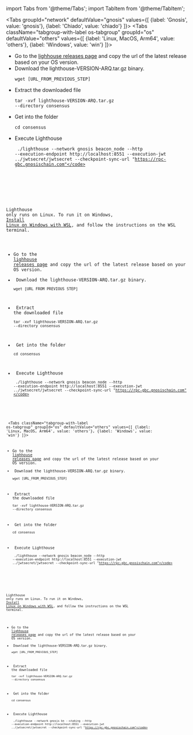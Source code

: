 import Tabs from '@theme/Tabs';
import TabItem from '@theme/TabItem';

<Tabs groupId="network" defaultValue="gnosis" values={[
    {label: 'Gnosis', value: 'gnosis'},
    {label: 'Chiado', value: 'chiado'}
]}>
    <TabItem value="gnosis">
        <Tabs className="tabgroup-with-label os-tabgroup" groupId="os" defaultValue="others" values={[
            {label: 'Linux, MacOS, Arm64', value: 'others'},
            {label: 'Windows', value: 'win'}
        ]}>
            <TabItem value="others">
                <div>
                    <ul>
                        <li>Go to the <a href="https://github.com/sigp/lighthouse/releases" target="_blank">lighhouse releases page</a> and copy the url of the latest release based on your OS version.</li>
                        <li>
                            Download the lighthouse-VERSION-ARQ.tar.gz binary.
                            <pre><code>wget [URL_FROM_PREVIOUS_STEP]</code></pre>
                        </li>
                        <li>
                            Extract the downloaded file
                            <pre><code>tar -xvf lighthouse-VERSION-ARQ.tar.gz --directory  consensus</code></pre>
                        </li>
                        <li>
                            Get into the folder
                            <pre><code>cd consensus</code></pre>
                        </li>
                        <li>
                            Execute Lighthouse
                            <pre><code> ./lighthouse --network gnosis beacon_node --http --execution-endpoint http://localhost:8551 --execution-jwt ../jwtsecret/jwtsecret --checkpoint-sync-url "https://rpc-gbc.gnosischain.com"</code></pre>
                        </li>
                    </ul>
                </div>
            </TabItem>
            <TabItem value="win">
                <div>
                    <p>Lighthouse only runs on Linux. To run it on Windows, <a href="https://learn.microsoft.com/en-us/windows/wsl/install" target="_blank">Install Linux on Windows with WSL</a>, and follow the instructions on the WSL terminal.</p>
                    <ul>
                        <li>Go to the <a href="https://github.com/sigp/lighthouse/releases" target="_blank">lighhouse releases page</a> and copy the url of the latest release based on your OS version.</li>
                        <li>
                            Download the lighthouse-VERSION-ARQ.tar.gz binary.
                            <pre><code>wget [URL_FROM_PREVIOUS_STEP]</code></pre>
                        </li>
                        <li>
                            Extract the downloaded file
                            <pre><code>tar -xvf lighthouse-VERSION-ARQ.tar.gz --directory  consensus</code></pre>
                        </li>
                        <li>
                            Get into the folder
                            <pre><code>cd consensus</code></pre>
                        </li>
                        <li>
                            Execute Lighthouse
                            <pre><code> ./lighthouse --network gnosis beacon_node --http --execution-endpoint http://localhost:8551 --execution-jwt ../jwtsecret/jwtsecret --checkpoint-sync-url "https://rpc-gbc.gnosischain.com"</code></pre>
                        </li>
                    </ul>
                </div>
            </TabItem>
        </Tabs>
    </TabItem>
    <TabItem value="chiado">
        <Tabs className="tabgroup-with-label os-tabgroup" groupId="os" defaultValue="others" values={[
            {label: 'Linux, MacOS, Arm64', value: 'others'},
            {label: 'Windows', value: 'win'}
        ]}>
            <TabItem value="others">
                <div>
                    <ul>
                        <li>Go to the <a href="https://github.com/sigp/lighthouse/releases" target="_blank">lighhouse releases page</a> and copy the url of the latest release based on your OS version.</li>
                        <li>
                            Download the lighthouse-VERSION-ARQ.tar.gz binary.
                            <pre><code>wget [URL_FROM_PREVIOUS_STEP]</code></pre>
                        </li>
                        <li>
                            Extract the downloaded file
                            <pre><code>tar -xvf lighthouse-VERSION-ARQ.tar.gz --directory  consensus</code></pre>
                        </li>
                        <li>
                            Get into the folder
                            <pre><code>cd consensus</code></pre>
                        </li>
                        <li>
                            Execute Lighthouse
                            <pre><code> ./lighthouse --network gnosis beacon_node --http --execution-endpoint http://localhost:8551 --execution-jwt ../jwtsecret/jwtsecret --checkpoint-sync-url "https://rpc-gbc.gnosischain.com"</code></pre>
                        </li>
                    </ul>
                </div>
            </TabItem>
            <TabItem value="win">
                <div>
                    <p>Lighthouse only runs on Linux. To run it on Windows, <a href="https://learn.microsoft.com/en-us/windows/wsl/install" target="_blank">Install Linux on Windows with WSL</a>, and follow the instructions on the WSL terminal.</p>
                    <ul>
                        <li>Go to the <a href="https://github.com/sigp/lighthouse/releases" target="_blank">lighhouse releases page</a> and copy the url of the latest release based on your OS version.</li>
                        <li>
                            Download the lighthouse-VERSION-ARQ.tar.gz binary.
                            <pre><code>wget [URL_FROM_PREVIOUS_STEP]</code></pre>
                        </li>
                        <li>
                            Extract the downloaded file
                            <pre><code>tar -xvf lighthouse-VERSION-ARQ.tar.gz --directory  consensus</code></pre>
                        </li>
                        <li>
                            Get into the folder
                            <pre><code>cd consensus</code></pre>
                        </li>
                        <li>
                            Execute Lighthouse
                            <pre><code> ./lighthouse --network gnosis bn --staking --http --execution-endpoint http://localhost:8551 --execution-jwt ../jwtsecret/jwtsecret --checkpoint-sync-url "https://rpc-gbc.gnosischain.com"</code></pre>
                        </li>
                    </ul>
                </div>
            </TabItem>
        </Tabs>
    </TabItem>
</Tabs>